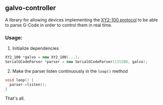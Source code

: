 ## galvo-controller
 A library for allowing devices implementing the [XY2-100 protocol](https://github.com/georgemihaila/xy2-100) to be able to parse G-Code in order to control them in real time.

### Usage:

1. Initialize dependencies

```cpp
XY2_100 *galvo = new XY2_100(...);
SerialGCodeParser *parser = new SerialGCodeParser(115200, galvo);
```

2. Make the parser listen continuously in the ```loop()``` method

```cpp
void loop() { 
  parser->listen();
}
```

That's all.